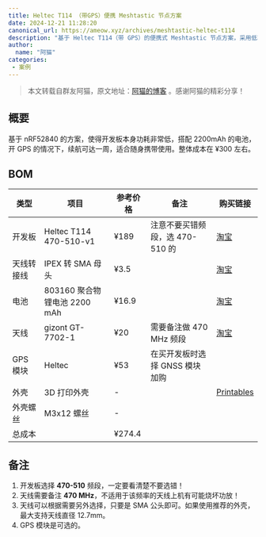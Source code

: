 ```yaml
---
title: Heltec T114 （带GPS）便携 Meshtastic 节点方案
date: 2024-12-21 11:28:20
canonical_url: https://ameow.xyz/archives/meshtastic-heltec-t114
description: "基于 Heltec T114（带 GPS）的便携式 Meshtastic 节点方案，采用低功耗设计，支持一周续航，适合随身携带。本文详细介绍了 BOM 清单、选购建议以及注意事项，帮助用户快速搭建经济实用的 LoRa 节点设备。"
author:
  name: "阿猫"
categories:
 - 案例
---
```


> 本文转载自群友阿猫，原文地址：[阿猫的博客](https://ameow.xyz/archives/meshtastic-heltec-t114) 。感谢阿猫的精彩分享！

## 概要

基于 nRF52840 的方案，使得开发板本身功耗非常低，搭配 2200mAh 的电池，开 GPS 的情况下，续航可达一周，适合随身携带使用。整体成本在 ¥300 左右。

## BOM

| 类型       | 项目                         | 参考价格 | 备注                            | 购买链接                                                     |
| ---------- | ---------------------------- | -------- | ------------------------------- | ------------------------------------------------------------ |
| 开发板     | Heltec T114 470-510-v1       | ¥189     | 注意不要买错频段，选 470-510 的 | [淘宝](http://e.tb.cn/h.T3sL0A98sqsMWmp?tk=5zeC3EdoaM2)      |
| 天线转接线 | IPEX 转 SMA 母头             | ¥3.5     |                                 | [淘宝](http://e.tb.cn/h.T3sJRQFmVT0OZ80?tk=JWJV3EdqDW9)      |
| 电池       | 803160 聚合物锂电池 2200 mAh | ¥16.9    |                                 | [淘宝](http://e.tb.cn/h.Te3l35mkXOLrjuf?tk=tTkC3Edpe7v)      |
| 天线       | gizont GT-7702-1             | ¥20      | 需要备注做 470 MHz 频段         | [淘宝](http://e.tb.cn/h.T3sHhOipJB5bDG7?tk=T2mS3EdsRVe)      |
| GPS 模块   | Heltec                       | ¥53      | 在买开发板时选择 GNSS 模块加购  |                                                              |
| 外壳       | 3D 打印外壳                  | -        |                                 | [Printables](https://www.printables.com/model/982046-h2t-case-for-heltec-t114-with-gps-running-meshtast) |
| 外壳螺丝   | M3x12 螺丝                   | -        |                                 |                                                              |
| 总成本     |                              | ¥274.4   |                                 |                                                              |

## 备注

1. 开发板选择 **470-510** 频段，一定要看清楚不要选错！
2. 天线需要备注 **470 MHz**，不适用于该频率的天线上机有可能烧坏功放！
3. 天线可以根据需要另外选择，只要是 SMA 公头即可。如果使用推荐的外壳，最大支持天线直径 12.7mm。
4. GPS 模块是可选的。